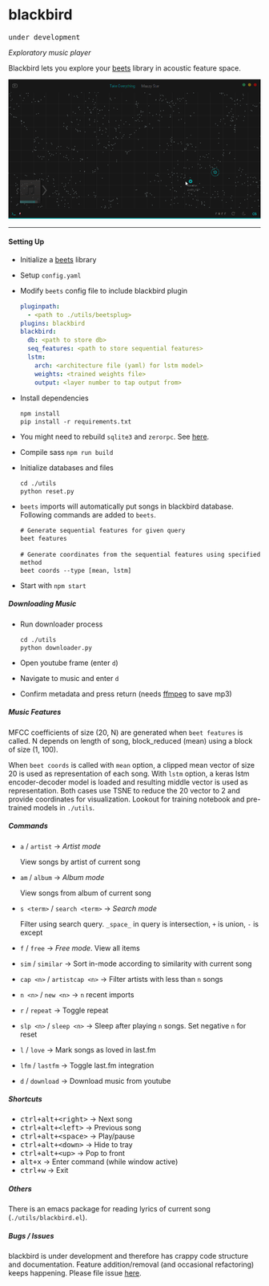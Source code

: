 # blackbird

<kbd>under development</kbd>

*Exploratory music player*

Blackbird lets you explore your [beets](http://beets.io) library in acoustic feature space.

![screen](images/screen.gif)

---

#### Setting Up

- Initialize a [beets](http://beets.io) library
- Setup `config.yaml`
- Modify `beets` config file to include blackbird plugin

  ```yaml
  pluginpath:
    - <path to ./utils/beetsplug>
  plugins: blackbird
  blackbird:
    db: <path to store db>
    seq_features: <path to store sequential features>
    lstm:
      arch: <architecture file (yaml) for lstm model>
      weights: <trained weights file>
      output: <layer number to tap output from>
  ```
- Install dependencies

  ```shell
  npm install
  pip install -r requirements.txt
  ```
- You might need to rebuild `sqlite3` and `zerorpc`. See [here](http://electron.atom.io/docs/latest/tutorial/using-native-node-modules/).
- Compile sass `npm run build`
- Initialize databases and files

  ```shell
  cd ./utils
  python reset.py
  ```
- `beets` imports will automatically put songs in blackbird database. Following commands are added to `beets`.

  ```shell
  # Generate sequential features for given query
  beet features

  # Generate coordinates from the sequential features using specified method
  beet coords --type [mean, lstm]
  ```
- Start with `npm start`

##### Downloading Music

- Run downloader process
  
  ```shell
  cd ./utils
  python downloader.py
  ```
- Open youtube frame (enter `d`)
- Navigate to music and enter `d`
- Confirm metadata and press return (needs [ffmpeg](https://www.ffmpeg.org/) to save mp3)

##### Music Features

MFCC coefficients of size (20, N) are generated when `beet features` is called. N depends on length of song, block_reduced (mean) using a block of size (1, 100).

When `beet coords` is called with `mean` option, a clipped mean vector of size 20 is used as representation of each song. With `lstm` option, a keras lstm encoder-decoder model is loaded and resulting middle vector is used as representation. Both cases use TSNE to reduce the 20 vector to 2 and provide coordinates for visualization. Lookout for training notebook and pre-trained models in `./utils`.

##### Commands

- `a` / `artist` → *Artist mode*

  View songs by artist of current song
  
- `am` / `album` → *Album mode*

  View songs from album of current song
  
- `s <term>` / `search <term>` → *Search mode*

  Filter using search query. `_space_` in query is intersection, `+` is union, `-` is except
  
- `f` / `free` → *Free mode*. View all items
- `sim` / `similar` → Sort in-mode according to similarity with current song
- `cap <n>` / `artistcap <n>` → Filter artists with less than `n` songs
- `n <n>` / `new <n>` → `n` recent imports
- `r` / `repeat` → Toggle repeat
- `slp <n>` / `sleep <n>` → Sleep after playing `n` songs. Set negative `n` for reset
- `l` / `love` → Mark songs as loved in last.fm
- `lfm` / `lastfm` → Toggle last.fm integration
- `d` / `download` → Download music from youtube

##### Shortcuts

- <kbd>ctrl+alt+\<right\></kbd> → Next song
- <kbd>ctrl+alt+\<left\></kbd> → Previous song
- <kbd>ctrl+alt+\<space\></kbd> → Play/pause
- <kbd>ctrl+alt+\<down\></kbd> → Hide to tray
- <kbd>ctrl+alt+\<up\></kbd> → Pop to front
- <kbd>alt+x</kbd> → Enter command (while window active)
- <kbd>ctrl+w</kbd> → Exit

##### Others

There is an emacs package for reading lyrics of current song (`./utils/blackbird.el`).

##### Bugs / Issues

blackbird is under development and therefore has crappy code structure and documentation. Feature addition/removal (and occasional refactoring) keeps happening. Please file issue [here](https://github.com/lepisma/blackbird/issues).
